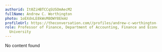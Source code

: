 ```yaml
---
authorid: It0ZiHBTCCqSUSOmAecM2
fullName: Andrew C. Worthington
photo: 1oEXdnLE8kWsM8OWY8EkmU
profileUrl: https://theconversation.com//profiles/andrew-c-worthington-108495
role: Professor of Finance, Department of Accounting, Finance and Economics, Griffith
  University
---
```

No content found